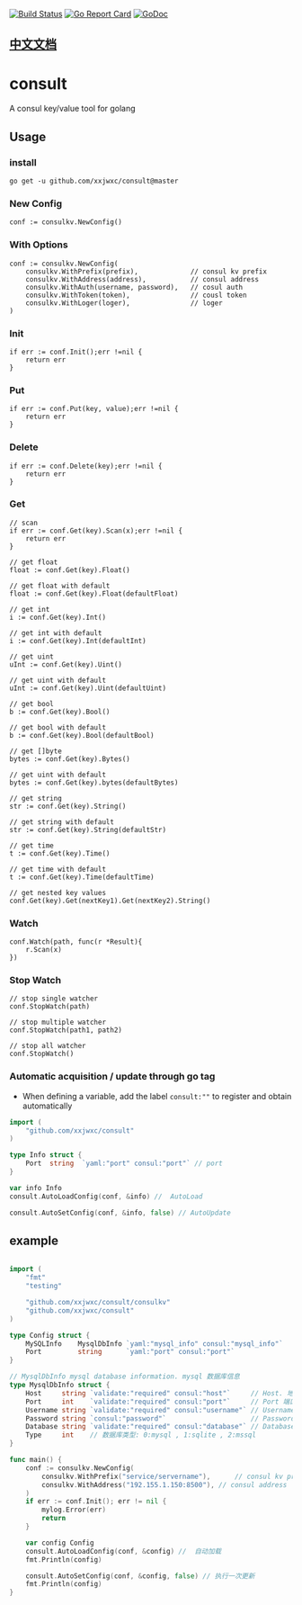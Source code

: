 [![Build Status](https://travis-ci.org/xxjwxc/consult.svg?branch=master)](https://travis-ci.org/xxjwxc/consult)
[![Go Report Card](https://goreportcard.com/badge/github.com/xxjwxc/consult)](https://goreportcard.com/report/github.com/xxjwxc/consult)
[![GoDoc](https://godoc.org/github.com/xxjwxc/consult?status.svg)](https://godoc.org/github.com/xxjwxc/consult)

## [中文文档](README_zh.md)
# consult
A consul key/value tool for golang

## Usage

### install
```
go get -u github.com/xxjwxc/consult@master
```

### New Config
```golang
conf := consulkv.NewConfig()
```

### With Options
```golang
conf := consulkv.NewConfig(
    consulkv.WithPrefix(prefix),             // consul kv prefix
    consulkv.WithAddress(address),           // consul address
    consulkv.WithAuth(username, password),   // cosul auth
    consulkv.WithToken(token),               // cousl token
    consulkv.WithLoger(loger),               // loger
)

```

### Init
```golang
if err := conf.Init();err !=nil {
    return err
}
```

### Put
```golang
if err := conf.Put(key, value);err !=nil {
    return err
}
```

### Delete
```golang
if err := conf.Delete(key);err !=nil {
    return err
}
```

### Get
```golang
// scan
if err := conf.Get(key).Scan(x);err !=nil {
    return err
}

// get float
float := conf.Get(key).Float()

// get float with default
float := conf.Get(key).Float(defaultFloat)

// get int
i := conf.Get(key).Int()

// get int with default
i := conf.Get(key).Int(defaultInt)

// get uint
uInt := conf.Get(key).Uint()

// get uint with default
uInt := conf.Get(key).Uint(defaultUint)

// get bool
b := conf.Get(key).Bool()

// get bool with default
b := conf.Get(key).Bool(defaultBool)

// get []byte
bytes := conf.Get(key).Bytes()

// get uint with default
bytes := conf.Get(key).bytes(defaultBytes)

// get string
str := conf.Get(key).String()

// get string with default
str := conf.Get(key).String(defaultStr)

// get time
t := conf.Get(key).Time()

// get time with default
t := conf.Get(key).Time(defaultTime)

// get nested key values
conf.Get(key).Get(nextKey1).Get(nextKey2).String()
```

### Watch
```golang
conf.Watch(path, func(r *Result){
    r.Scan(x)
})

```

### Stop Watch
```golang
// stop single watcher
conf.StopWatch(path)

// stop multiple watcher
conf.StopWatch(path1, path2)

// stop all watcher
conf.StopWatch()
```


### Automatic acquisition / update through go tag

- When defining a variable, add the label `consult:""` to register and obtain automatically
```go
import (
	"github.com/xxjwxc/consult"
)

type Info struct {
    Port  string  `yaml:"port" consul:"port"` // port
}

var info Info
consult.AutoLoadConfig(conf, &info) //  AutoLoad

consult.AutoSetConfig(conf, &info, false) // AutoUpdate

```

## example

```go 

import (
	"fmt"
	"testing"

	"github.com/xxjwxc/consult/consulkv"
    "github.com/xxjwxc/consult"
)

type Config struct {
	MySQLInfo    MysqlDbInfo `yaml:"mysql_info" consul:"mysql_info"`
	Port         string      `yaml:"port" consul:"port"`                   // 端口号
}

// MysqlDbInfo mysql database information. mysql 数据库信息
type MysqlDbInfo struct {
	Host     string `validate:"required" consul:"host"`     // Host. 地址
	Port     int    `validate:"required" consul:"port"`     // Port 端口号
	Username string `validate:"required" consul:"username"` // Username 用户名
	Password string `consul:"password"`                     // Password 密码
	Database string `validate:"required" consul:"database"` // Database 数据库名
	Type     int    // 数据库类型: 0:mysql , 1:sqlite , 2:mssql
}

func main() {
	conf := consulkv.NewConfig(
		consulkv.WithPrefix("service/servername"),      // consul kv prefix
		consulkv.WithAddress("192.155.1.150:8500"), // consul address
	)
	if err := conf.Init(); err != nil {
		mylog.Error(err)
		return
	}

	var config Config
	consult.AutoLoadConfig(conf, &config) //  自动加载
	fmt.Println(config)

	consult.AutoSetConfig(conf, &config, false) // 执行一次更新
	fmt.Println(config)
}

```